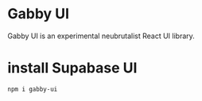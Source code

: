 # Gabby UI

Gabby UI is an experimental neubrutalist React UI library.

# install Supabase UI

`npm i gabby-ui`

